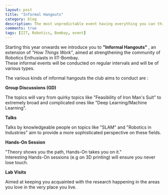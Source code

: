 ```yaml
---
layout: post
title: "Informal Hangouts"
category: blog
description: The most unpredictable event having everything you can think of.
comments: true
tags: [IIT, Robotics, Bombay, event]
---
```


Starting this year onwards we introduce you to __"Informal Hangouts"__ , an extension of <em>"How Things Work"</em>, aimed at strengthening the community of Robotics Enthusiasts in IIT-Bombay.  
These informal events will be conducted on regular intervals and will be of various types.  


The various kinds of informal hangouts the club aims to conduct are :

**Group Discussions (GD)**

The topics will vary from quirky topics like "Feasibility of Iron Man's Suit" to extremely broad and complicated ones like "Deep Learning/Machine Learning".

**Talks**

Talks by knowledgeable people on topics like "SLAM" and "Robotics in Industries" aim to provide a more sophisticated perspective on these fields. 

**Hands-On Session**

"Theory shows you the path, Hands-On takes you on it."    
Interesting Hands-On sessions (e.g on 3D printing) will ensure you never lose touch.

**Lab Visits**

Aimed at keeping you acquainted with the research happening in the areas you love in the very place you live.  
